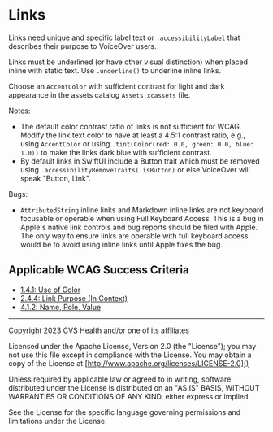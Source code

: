 # Links
Links need unique and specific label text or `.accessibilityLabel` that describes their purpose to VoiceOver users. 

Links must be underlined (or have other visual distinction) when placed inline with static text. Use `.underline()` to underline inline links.

Choose an `AccentColor` with sufficient contrast for light and dark appearance in the assets catalog `Assets.xcassets` file.

Notes:

* The default color contrast ratio of links is not sufficient for WCAG. Modify the link text color to have at least a 4.5:1 contrast ratio, e.g., using `AccentColor` or using `.tint(Color(red: 0.0, green: 0.0, blue: 1.0))` to make the links dark blue with sufficient contrast.
* By default links in SwiftUI include a Button trait which must be removed using `.accessibilityRemoveTraits(.isButton)` or else VoiceOver will speak \"Button, Link\".

Bugs:

- `AttributedString` inline links and Markdown inline links are not keyboard focusable or operable when using Full Keyboard Access. This is a bug in Apple's native link controls and bug reports should be filed with Apple. The only way to ensure links are operable with full keyboard access would be to avoid using inline links until Apple fixes the bug.

## Applicable WCAG Success Criteria
- [1.4.1: Use of Color](https://www.w3.org/WAI/WCAG22/Understanding/use-of-color)
- [2.4.4: Link Purpose (In Context)](https://www.w3.org/WAI/WCAG22/Understanding/link-purpose-in-context)
- [4.1.2: Name, Role, Value](https://www.w3.org/WAI/WCAG22/Understanding/name-role-value.html)

----

Copyright 2023 CVS Health and/or one of its affiliates

Licensed under the Apache License, Version 2.0 (the "License");
you may not use this file except in compliance with the License.
You may obtain a copy of the License at
[http://www.apache.org/licenses/LICENSE-2.0]()

Unless required by applicable law or agreed to in writing, software
distributed under the License is distributed on an "AS IS" BASIS,
WITHOUT WARRANTIES OR CONDITIONS OF ANY KIND, either express or implied.

See the License for the specific language governing permissions and
limitations under the License.
